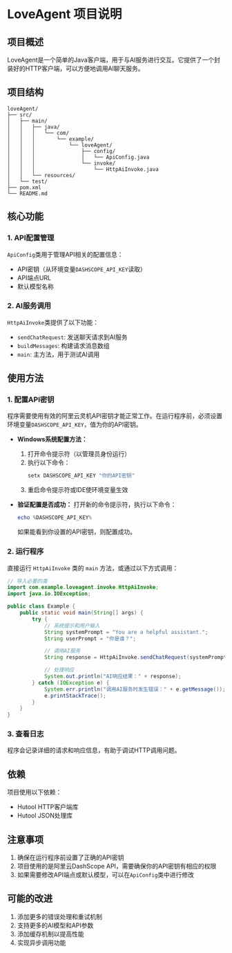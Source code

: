 # LoveAgent 项目说明

## 项目概述
LoveAgent是一个简单的Java客户端，用于与AI服务进行交互。它提供了一个封装好的HTTP客户端，可以方便地调用AI聊天服务。

## 项目结构
```
loveAgent/
├── src/
│   ├── main/
│   │   ├── java/
│   │   │   └── com/
│   │   │       └── example/
│   │   │           └── loveAgent/
│   │   │               ├── config/
│   │   │               │   └── ApiConfig.java
│   │   │               └── invoke/
│   │   │                   └── HttpAiInvoke.java
│   │   └── resources/
│   └── test/
├── pom.xml
└── README.md
```

## 核心功能

### 1. API配置管理
`ApiConfig`类用于管理API相关的配置信息：
- API密钥（从环境变量`DASHSCOPE_API_KEY`读取）
- API端点URL
- 默认模型名称

### 2. AI服务调用
`HttpAiInvoke`类提供了以下功能：
- `sendChatRequest`: 发送聊天请求到AI服务
- `buildMessages`: 构建请求消息数组
- `main`: 主方法，用于测试AI调用

## 使用方法

### 1. 配置API密钥
  程序需要使用有效的阿里云灵机API密钥才能正常工作。在运行程序前，必须设置环境变量`DASHSCOPE_API_KEY`，值为你的API密钥。

  - **Windows系统配置方法：**
    1. 打开命令提示符（以管理员身份运行）
    2. 执行以下命令：
       ```powershell
       setx DASHSCOPE_API_KEY "你的API密钥"
       ```
    3. 重启命令提示符或IDE使环境变量生效

  - **验证配置是否成功：**
    打开新的命令提示符，执行以下命令：
    ```powershell
    echo %DASHSCOPE_API_KEY%
    ```
    如果能看到你设置的API密钥，则配置成功。

### 2. 运行程序
直接运行 `HttpAiInvoke` 类的 `main` 方法，或通过以下方式调用：
```java
// 导入必要的类
import com.example.loveagent.invoke.HttpAiInvoke;
import java.io.IOException;

public class Example {
    public static void main(String[] args) {
        try {
            // 系统提示和用户输入
            String systemPrompt = "You are a helpful assistant.";
            String userPrompt = "你是谁？";

            // 调用AI服务
            String response = HttpAiInvoke.sendChatRequest(systemPrompt, userPrompt);

            // 处理响应
            System.out.println("AI响应结果：" + response);
        } catch (IOException e) {
            System.err.println("调用AI服务时发生错误：" + e.getMessage());
            e.printStackTrace();
        }
    }
}
```

### 3. 查看日志
程序会记录详细的请求和响应信息，有助于调试HTTP调用问题。

## 依赖
项目使用以下依赖：
- Hutool HTTP客户端库
- Hutool JSON处理库

## 注意事项
1. 确保在运行程序前设置了正确的API密钥
2. 项目使用的是阿里云DashScope API，需要确保你的API密钥有相应的权限
3. 如果需要修改API端点或默认模型，可以在`ApiConfig`类中进行修改

## 可能的改进
1. 添加更多的错误处理和重试机制
2. 支持更多的AI模型和API参数
3. 添加缓存机制以提高性能
4. 实现异步调用功能